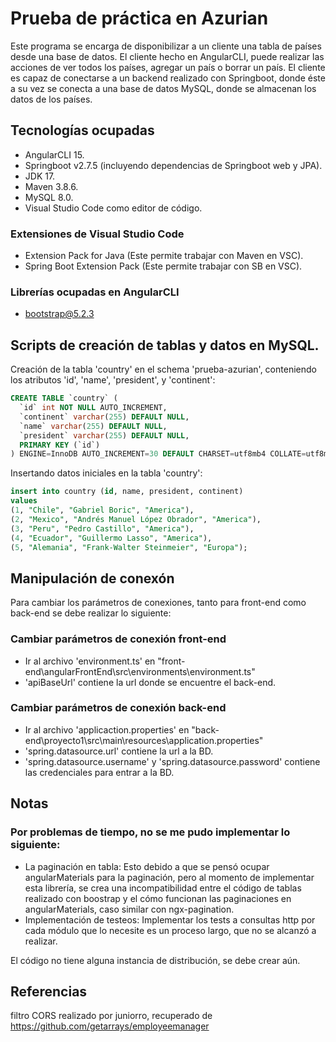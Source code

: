 # Prueba de práctica en Azurian
Este programa se encarga de disponibilizar a un cliente una tabla de países desde una base de datos. El cliente hecho en AngularCLI, puede realizar las acciones de ver todos los países, agregar un país o borrar un país. El cliente es capaz de conectarse a un backend realizado con Springboot, donde éste a su vez se conecta a una base de datos MySQL, donde se almacenan los datos de los países.

## Tecnologías ocupadas
* AngularCLI 15.
* Springboot v2.7.5 (incluyendo dependencias de Springboot web y JPA).
* JDK 17.
* Maven 3.8.6.
* MySQL 8.0.
* Visual Studio Code como editor de código.

### Extensiones de Visual Studio Code
* Extension Pack for Java (Este permite trabajar con Maven en VSC).
* Spring Boot Extension Pack (Este permite trabajar con SB en VSC).

### Librerías ocupadas en AngularCLI
* bootstrap@5.2.3

## Scripts de creación de tablas y datos en MySQL.

Creación de la tabla 'country' en el schema 'prueba-azurian', conteniendo los atributos 'id', 'name', 'president', y 'continent':
```sql
CREATE TABLE `country` (
  `id` int NOT NULL AUTO_INCREMENT,
  `continent` varchar(255) DEFAULT NULL,
  `name` varchar(255) DEFAULT NULL,
  `president` varchar(255) DEFAULT NULL,
  PRIMARY KEY (`id`)
) ENGINE=InnoDB AUTO_INCREMENT=30 DEFAULT CHARSET=utf8mb4 COLLATE=utf8mb4_0900_ai_ci;
```
Insertando datos iniciales en la tabla 'country':
```sql
insert into country (id, name, president, continent)
values 
(1, "Chile", "Gabriel Boric", "America"),
(2, "Mexico", "Andrés Manuel López Obrador", "America"),
(3, "Peru", "Pedro Castillo", "America"),
(4, "Ecuador", "Guillermo Lasso", "America"),
(5, "Alemania", "Frank-Walter Steinmeier", "Europa");
```

## Manipulación de conexón
Para cambiar los parámetros de conexiones, tanto para front-end como back-end se debe realizar lo siguiente:
### Cambiar parámetros de conexión front-end
* Ir al archivo 'environment.ts' en "front-end\angularFrontEnd\src\environments\environment.ts"
* 'apiBaseUrl' contiene la url donde se encuentre el back-end.
### Cambiar parámetros de conexión back-end
* Ir al archivo 'applicaction.properties' en "back-end\proyecto1\src\main\resources\application.properties"
* 'spring.datasource.url' contiene la url a la BD.
* 'spring.datasource.username' y 'spring.datasource.password' contiene las credenciales para entrar a la BD.

## Notas
### Por problemas de tiempo, no se me pudo implementar lo siguiente: 
* La paginación en tabla: Esto debido a que se pensó ocupar angularMaterials para la paginación, pero al momento de implementar esta librería, se crea una incompatibilidad entre el código de tablas realizado con boostrap y el cómo funcionan las paginaciones en angularMaterials, caso similar con ngx-pagination.
* Implementación de testeos: Implementar los tests a consultas http por cada módulo que lo necesite es un proceso largo, que no se alcanzó a realizar.

El código no tiene alguna instancia de distribución, se debe crear aún.

## Referencias
filtro CORS realizado por juniorro, recuperado de https://github.com/getarrays/employeemanager
